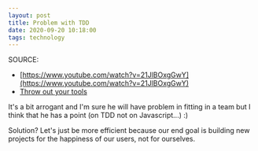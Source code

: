 ```yaml
---
layout: post
title: Problem with TDD
date: 2020-09-20 10:18:00
tags: technology
---
```


SOURCE: 
- [https://www.youtube.com/watch?v=21JlBOxgGwY](https://www.youtube.com/watch?v=21JlBOxgGwY)
- [Throw out your tools](https://felix-lambert.github.io/posts/2020/01/17/throw-out-your-tools/)

It's a bit arrogant and I'm sure he will have problem in fitting in a team but I think that he has a point (on TDD not on Javascript...) :)

Solution? Let's just be more efficient because our end goal is building new projects for the happiness of our users, not for ourselves.